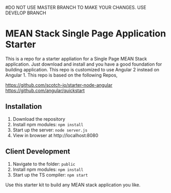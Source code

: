 #DO NOT USE MASTER BRANCH TO MAKE YOUR CHANGES. USE DEVELOP BRANCH

# MEAN Stack Single Page Application Starter

This is a repo for a starter appliation for a Single Page MEAN Stack application. Just download and install and you have a good foundation for building application. 
This repo is customized to use Angular 2 instead on Angular 1. This repo is based on the following Repos,

https://github.com/scotch-io/starter-node-angular    
https://github.com/angular/quickstart

## Installation
1. Download the repository
2. Install npm modules: `npm install`
3. Start up the server: `node server.js`
4. View in browser at http://localhost:8080

## Client Development
1. Navigate to the folder: `public`
2. Install npm modules: `npm install`
3. Start up the TS compiler: `npm start`

Use this starter kit to build any MEAN stack application you like.
